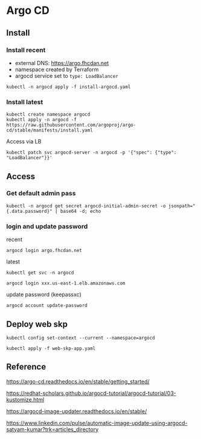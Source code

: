 # Argo CD

## Install

### Install recent

- external DNS: https://argo.fhcdan.net
- namespace created by Terraform
- argocd service set to `type: LoadBalancer`

```
kubectl -n argocd apply -f install-argocd.yaml
```

### Install latest

```
kubectl create namespace argocd
kubectl apply -n argocd -f https://raw.githubusercontent.com/argoproj/argo-cd/stable/manifests/install.yaml
```

Access via LB

```
kubectl patch svc argocd-server -n argocd -p '{"spec": {"type": "LoadBalancer"}}'
```

## Access

### Get default admin pass

```
kubectl -n argocd get secret argocd-initial-admin-secret -o jsonpath="{.data.password}" | base64 -d; echo
```

### login and update password

recent

```
argocd login argo.fhcdan.net

```

latest
```
kubectl get svc -n argocd

argocd login xxx.us-east-1.elb.amazonaws.com
```

update password (keepassxc)

```
argocd account update-password
```

## Deploy web skp

```
kubectl config set-context --current --namespace=argocd

kubectl apply -f web-skp-app.yaml
```

## Reference

https://argo-cd.readthedocs.io/en/stable/getting_started/

https://redhat-scholars.github.io/argocd-tutorial/argocd-tutorial/03-kustomize.html

https://argocd-image-updater.readthedocs.io/en/stable/

https://www.linkedin.com/pulse/automatic-image-update-using-argocd-satyam-kumar?trk=articles_directory
